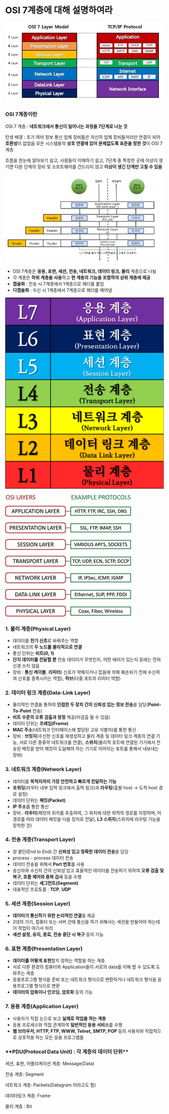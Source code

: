 # OSI 7계층에 대해 설명하여라

![Untitled](img/Untitled.png)

### OSI 7계층이란

OSI 7 계층 : **네트워크에서 통신이 일어나는 과정을 7단계로 나눈 것**

탄생 배경 : 초기 여러 정보 통신 업체 장비들은 자신의 업체 장비들끼리만 연결이 되어 **호환성**이 없었음
모든 시스템들의 **상호 연결에 있어 문제없도록 표준을 정한 것**이 OSI 7계층

흐름을 한눈에 알아보기 쉽고, 사람들이 이해하기 쉽고, 7단계 중 특정한 곳에 이상이 생기면 다른 단계의 장비 및 소프트웨어를 건드리지 않고 **이상이 생긴 단계만 고칠 수 있음**

![capsulation.jpg](img/capsulation.jpg)

- OSI 7계층은 **응용, 표현, 세션, 전송, 네트워크, 데이터 링크, 물리** 계층으로 나뉨
- 각 계층은 **하위 계층을 사용**하고 **현 계층의 기능을 포함하여 상위 계층에 제공**
- **캡슐화** : 전송 시 7계층에서 1계층으로 헤더를 붙임
- **디캡슐화** : 수신 시 1계층에서 7계층으로 헤더를 떼어냄

![Untitled](img/Untitled%201.png)

![Untitled](img/Untitled%202.png)

### 1. 물**리 계층(Physical Layer)**

- 데이터를 **전기 신호**로 바꿔주는 역할
- 네트워크의 **두 노드를 물리적으로 연결**
- 통신 단위는 **비트(0, 1)**
- **단지 데이터를 전달할 뿐** 전송 데이터가 무엇인지, 어떤 에러가 있는지 등에는 전혀 신경 쓰지 않음
- 장비 : **통신 케이블**, **리피터**( 신호가 약해지거나 잡음에 의해 훼손되기 전에 수신하여 신호를 증폭시키는 역할), **허브**(다중 포트의 리피터 역할)

### 2. **데이터 링크 계층(Data-Link Layer)**

- 물리적인 연결을 통하여 **인접한 두 장치 간의 신뢰성 있는 정보 전송**을 담당(**Point-To-Point** 전송)
- **비트 수준의 오류 검출과 정정** 제공(미검출 될 수 있음)
- 데이터 단위는 **프레임(Frame)**
- **MAC 주소**(네트워크 인터페이스에 할당된 고유 식별자)를 통한 통신
- 장비 : **브릿지**(수신한 신호를 재생성하고 물리 계층 및 데이터 링크 계층의 연결 기능, 서로 다른 종류의 네트워크를 연결), **스위치**(물리적 포트에 연결된 기기에서 전송된 패킷을 받아 패킷이 도달해야 하는 기기로 이어지는 포트를 통해서 내보내는 장비)

### 3. **네트워크 계층(Network Layer)**

- 데이터를 **목적지까지 가장 안전하고 빠르게 전달하는 기능**
- **포워딩**(라우터 내부 입력 링크에서 출력 링크)과 **라우팅**(출발 host → 도착 host 경로 설정)
- 데이터 단위는 **패킷(Packet)**
- **IP 주소**를 통한 통신
- 장비 : **라우터**(패킷의 위치를 추출하여, 그 위치에 대한 최적의 경로를 지정하며, 이 경로를 따라 데이터 패킷을 다음 장치로 전달), **L3 스위치**(스위치에 라우팅 기능을 장착한 것)

### 4. **전송 계층(Transport Layer)**

- 양 끝단(End to End) 간 **신뢰성 있고 정확한 데이터 전송**을 담당
- process - process 데이터 전송
- 데이터 전송을 위해서 **Port 번호**를 사용
- 송신자와 수신자 간의 신뢰성 있고 효율적인 데이터를 전송하기 위하여 **오류 검출 및 복구, 흐름 제어와 중복 검사** 등을 수행
- 데이터 단위는 **세그먼트(Segment)**
- 대표적인 프로토콜 : **TCP**, **UDP**

### 5. **세션 계층(Session Layer)**

- **데이터가 통신하기 위한 논리적인 연결**을 제공
- 2대의 기기, 컴퓨터 또는 서버 간에 통신을 하기 위해서는 세션을 만들어야 하는데 이 작업이 여기서 처리
- **세션 설정, 유지, 종료, 전송 중단 시 복구** 등의 기능

### 6. **표현 계층(Presentation Layer)**

- **데이터를 어떻게 표현**할지 정하는 역할을 하는 계층
- 서로 다른 환경의 컴퓨터와 Application들이 서로의 data를 이해 할 수 있도록 도와주는 계층
- 응용프로그램 형식을 준비 또는 네트워크 형식으로 변환하거나 네트워크 형식을 응용프로그램 형식으로 변환
- **데이터의 압축이나 인코딩, 암호화** 등의 기능

### 7. **응용 계층(Application Layer)**

- 사용자가 직접 눈으로 보고 **실제로 작업을 하는 계층**
- 응용 프로세스와 직접 관계하여 **일반적인 응용 서비스**를 수행
- **웹 브라우저, HTTP, FTP, WWW, Telnet, SMTP, POP** 등의 사용자와 직접적으로 상호작용 하는 모든 응용 프로그램들

### \***\*PDU(Protocol Data Unit) : 각 계층의 데이터 단위\*\***

세션, 표현, 어플리케이션 계층: Message(Data)

전송 계층: Segment

네트워크 계층: Packets(Datagram 이라고도 함)

데이터링크 계층: Frame

물리 계층 : Bit
